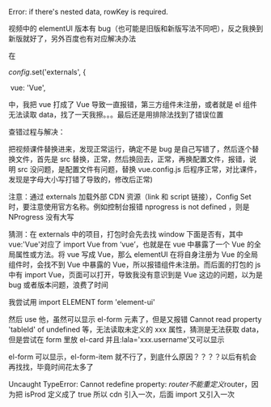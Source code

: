Error: if there's nested data, rowKey is required.

视频中的 elementUI 版本有 bug（也可能是旧版和新版写法不同吧），反之我换到新版就好了，另外百度也有对应解决办法

在

_config_.set('externals', {

​ vue: 'Vue',

中，我把 vue 打成了 Vue 导致一直报错，第三方组件未注册，或者就是 el 组件无法读取 data，找了一天我擦。。。最后还是用排除法找到了错误位置

查错过程与解决：

把视频课件替换进来，发现正常运行，确定不是 bug 是自己写错了，然后逐个替换文件，首先是 src 替换，正常，然后换回去，正常，再换配置文件，报错，说明 src 没问题，是配置文件有问题，替换 vue.config.js 后程序正常，对比课件，发现是字母大小写打错了导致的，修改后正常)

注意：通过 externals 加载外部 CDN 资源（link 和 script 链接），Config Set 时，要注意使用官方名称。例如控制台报错 nprogress is not defined ，则是 NProgress 没有大写

猜测：在 externals 中的项目，打包时会先去找 window 下面是否有，其中 vue:'Vue'对应了 import Vue from ‘vue’，也就是在 vue 中暴露了一个 Vue 的全局属性或方法。将 vue 写成 Vue，那么 elementUI 在将自身注册为 Vue 的全局组件时，会找不到 Vue 中暴露的 Vue，所以报错组件未注册。而后面的打包的 js 中有 import Vue，页面可以打开，导致我没有意识到是 Vue 这边的问题，以为是 bug 或者版本问题，浪费了时间

我尝试用 import ELEMENT form 'element-ui'

然后 use 他，虽然可以显示 el-form 元素了，但是又报错 Cannot read property 'tableId' of undefined 等，无法读取未定义的 xxx 属性，猜测是无法获取 data，但是尝试在 form 里放 el-card 并且:lala='xxx.username'又可以显示

el-form 可以显示，el-form-item 就不行了，到底什么原因？？？？以后有机会再找找，毕竟时间花太多了

Uncaught TypeError: Cannot redefine property: $router
不能重定义$router，因为把 isProd 定义成了 true 所以 cdn 引入一次，后面 import 又引入一次
